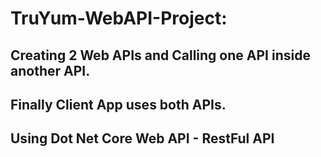 # TruYum-WebAPI-Project:
## Creating 2 Web APIs and Calling one API inside another API.
## Finally Client App uses both APIs.
## Using Dot Net Core Web API - RestFul API
